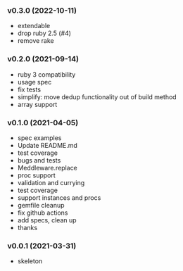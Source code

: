 ###  v0.3.0  (2022-10-11)
- extendable
- drop ruby 2.5 (#4)
- remove rake

###  v0.2.0  (2021-09-14)
- ruby 3 compatibility
- usage spec
- fix tests
- simplify: move dedup functionality out of build method
- array support

###  v0.1.0  (2021-04-05)
- spec examples
- Update README.md
- test coverage
- bugs and tests
- Meddleware.replace
- proc support
- validation and currying
- test coverage
- support instances and procs
- gemfile cleanup
- fix github actions
- add specs, clean up
- thanks

###  v0.0.1  (2021-03-31)
- skeleton
